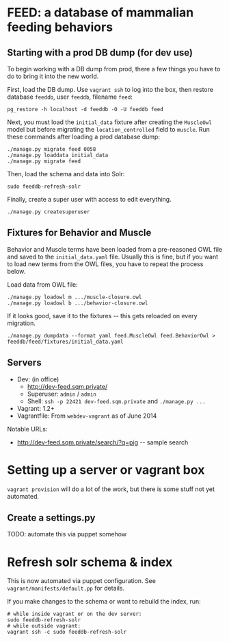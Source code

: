 FEED: a database of mammalian feeding behaviors
====

Starting with a prod DB dump (for dev use)
----

To begin working with a DB dump from prod, there a few things you have to do to bring it into the new world. 

First, load the DB dump. Use `vagrant ssh` to log into the box, then restore database `feeddb`, user `feeddb`, filename `feed`:

```
pg_restore -h localhost -d feeddb -O -U feeddb feed
```

Next, you must load the `initial_data` fixture after creating the `MuscleOwl` model but before migrating the `location_controlled` field to `muscle`. Run these commands after loading a prod database dump:

```
./manage.py migrate feed 0058
./manage.py loaddata initial_data
./manage.py migrate feed
```

Then, load the schema and data into Solr:

`sudo feeddb-refresh-solr`

Finally, create a super user with access to edit everything. 

`./manage.py createsuperuser`

Fixtures for Behavior and Muscle
----

Behavior and Muscle terms have been loaded from a pre-reasoned OWL file and saved to the `initial_data.yaml` file. Usually this is fine, but if you want to load new terms from the OWL files, you have to repeat the process below.

Load data from OWL file:

```
./manage.py loadowl m .../muscle-closure.owl
./manage.py loadowl b .../behavior-closure.owl
```

If it looks good, save it to the fixtures -- this gets reloaded on every migration.

```
./manage.py dumpdata --format yaml feed.MuscleOwl feed.BehaviorOwl > feeddb/feed/fixtures/initial_data.yaml
```

Servers
----

 * Dev: (in office)
   * http://dev-feed.sqm.private/ 
   * Superuser: `admin` / `admin`
   * Shell: `ssh -p 22421 dev-feed.sqm.private` and `./manage.py ...`
 * Vagrant: 1.2+
 * Vagrantfile: From `webdev-vagrant` as of June 2014

Notable URLs:

 * http://dev-feed.sqm.private/search/?q=pig -- sample search

Setting up a server or vagrant box
====

`vagrant provision` will do a lot of the work, but there is some stuff not yet
automated.

Create a settings.py
----

TODO: automate this via puppet somehow

Refresh solr schema & index
====

This is now automated via puppet configuration. See `vagrant/manifests/default.pp` for details.

If you make changes to the schema or want to rebuild the index, run:

```
# while inside vagrant or on the dev server:
sudo feeddb-refresh-solr
# while outside vagrant:
vagrant ssh -c sudo feeddb-refresh-solr
```